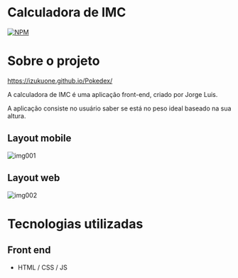 # Calculadora de IMC
[![NPM](https://img.shields.io/npm/l/react)](https://github.com/IZUKUONE/Pokedex/blob/main/LICENSE) 

# Sobre o projeto

https://izukuone.github.io/Pokedex/

A calculadora de IMC é uma aplicação front-end, criado por Jorge Luis.

A aplicação consiste no usuário saber se está no peso ideal baseado na sua altura.

## Layout mobile
![img001](https://github.com/IZUKUONE/calculadora-de-imc/assets/90990711/31bccc24-41d9-42ce-84ee-9732539178cd)

## Layout web

![img002](https://github.com/IZUKUONE/calculadora-de-imc/assets/90990711/72d2d655-e4d2-4be0-a9e8-5efb17d2de54)

# Tecnologias utilizadas

## Front end
- HTML / CSS / JS
  

